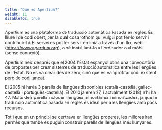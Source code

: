 ```yaml
---
title: "Què és Apertium?"
weight: 11
disableToc: true
---
```


Apertium és una plataforma de traducció automàtica basada en regles. És lliure i de codi obert, per la qual cosa tothom qui vulgui pot fer-lo servir i contribuir-hi. El servei es pot fer servir en línia a través d'un lloc web (https://www.apertium.org), o bé instal·lant-lo a l'ordinador o al mòbil (sense connexió).

Apertium neix després que el 2004 l'Estat espanyol obrís una convocatòria de propostes per crear sistemes de traducció automàtica entre les llengües de l'Estat. No es va crear des de zero, sinó que es va aprofitar codi existent però de codi tancat.

El 2005 hi havia 3 parells de llengües disponibles (català-castellà, gallec-castellà i portuguès-castellà). El 2010 ja eren 27, i actualment (2018) n'hi ha 47. Molts dels parells inclouen llengües minoritàries i minoritzades, ja que la traducció automàtica basada en regles és ideal per a les llengües amb pocs recursos.

Tot i que en un principi se centrava en llengües properes, les millores han permès que també es puguin construir parells de llengües més llunyanes.
